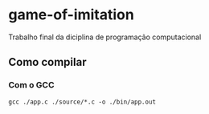 # game-of-imitation

Trabalho final da diciplina de programação computacional 

## Como compilar

### Com o GCC

```gcc ./app.c ./source/*.c -o ./bin/app.out```